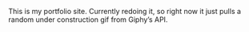 This is my portfolio site. Currently redoing it, so right now it just pulls a random under construction gif from Giphy’s API. 
